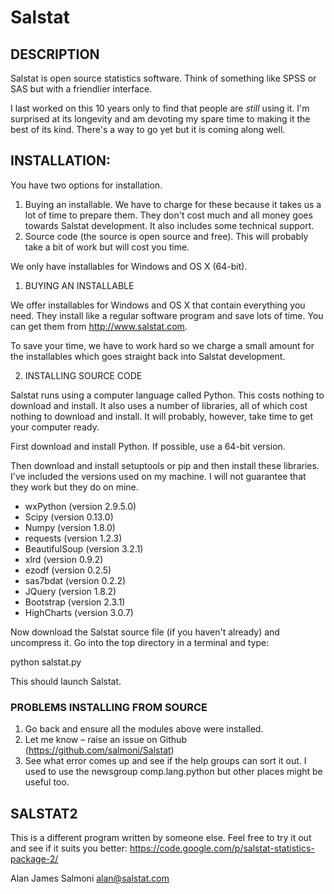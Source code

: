 # Salstat 

## DESCRIPTION

Salstat is open source statistics software. Think of something like SPSS or SAS but with a friendlier interface. 

I last worked on this 10 years only to find that people are *still* using it. I'm surprised at its longevity and am devoting my spare time to making it the best of its kind. There's a way to go yet but it is coming along well. 


## INSTALLATION:

You have two options for installation. 

1. Buying an installable. We have to charge for these because it takes us a lot of time to prepare them. They don't cost much and all money goes towards Salstat development. It also includes some technical support.
2. Source code (the source is open source and free). This will probably take a bit of work but will cost you time.

We only have installables for Windows and OS X (64-bit).

1. BUYING AN INSTALLABLE

We offer installables for Windows and OS X that contain everything you need. They install like a regular software program and save lots of time. You can get them from http://www.salstat.com. 

To save your time, we have to work hard so we charge a small amount for the installables which goes straight back into Salstat development. 

2. INSTALLING SOURCE CODE

Salstat runs using a computer language called Python. This costs nothing to download and install. It also uses a number of libraries, all of which cost nothing to download and install. It will probably, however, take time to get your computer ready. 

First download and install Python. If possible, use a 64-bit version. 

Then download and install setuptools or pip and then install these libraries. I've included the versions used on my machine. I will not guarantee that they work but they do on mine. 

* wxPython		(version 2.9.5.0)
* Scipy			(version 0.13.0)
* Numpy			(version 1.8.0)
* requests		(version 1.2.3)
* BeautifulSoup	(version 3.2.1)
* xlrd			(version 0.9.2)
* ezodf			(version 0.2.5) 
* sas7bdat		(version 0.2.2)
* JQuery		(version 1.8.2)
* Bootstrap		(version 2.3.1)
* HighCharts	(version 3.0.7)

Now download the Salstat source file (if you haven't already) and uncompress it. Go into the top directory in a terminal and type:

python salstat.py

This should launch Salstat.


### PROBLEMS INSTALLING FROM SOURCE

1. Go back and ensure all the modules above were installed.
2. Let me know – raise an issue on Github (https://github.com/salmoni/Salstat)
3. See what error comes up and see if the help groups can sort it out. I used to use the newsgroup comp.lang.python but other places might be useful too. 


## SALSTAT2 

This is a different program written by someone else. Feel free to try it out and see if it suits you better: https://code.google.com/p/salstat-statistics-package-2/

Alan James Salmoni
alan@salstat.com


